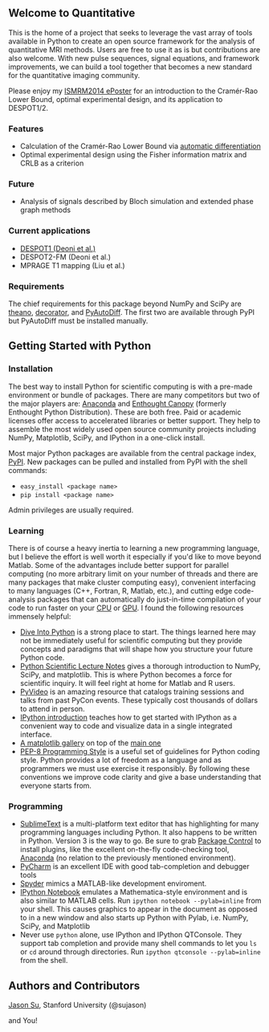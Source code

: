 ## Welcome to Quantitative
This is the home of a project that seeks to leverage the vast array of tools available in Python to create an open source framework for the analysis of quantitative MRI methods.  Users are free to use it as is but contributions are also  welcome.  With new pulse sequences, signal equations, and framework improvements, we can build a tool together that becomes a new standard for the quantitative imaging community.

Please enjoy my [ISMRM2014 ePoster](http://www.stanford.edu/~sujason/MR/ISMRM2014-PCVFAv3.pptx) for an introduction to the Cramér-Rao Lower Bound, optimal experimental design, and its application to DESPOT1/2.

### Features
* Calculation of the Cramér-Rao Lower Bound via [automatic differentiation](http://en.wikipedia.org/wiki/Automatic_differentiation)
* Optimal experimental design using the Fisher information matrix and CRLB as a criterion

### Future
* Analysis of signals described by Bloch simulation and extended phase graph methods

### Current applications
* [DESPOT1 (Deoni et al.)](http://www.stanford.edu/~sujason/MR/ISMRM2014-PCVFAv3.pptx)
* DESPOT2-FM (Deoni et al.)
* MPRAGE T1 mapping (Liu et al.)

### Requirements
The chief requirements for this package beyond NumPy and SciPy are [theano](http://deeplearning.net/software/theano/), [decorator](https://pypi.python.org/pypi/decorator/3.4.0), and [PyAutoDiff](https://github.com/LowinData/pyautodiff/tree/python2-ast).  The first two are available through PyPI but PyAutoDiff must be installed manually.


## Getting Started with Python
### Installation
The best way to install Python for scientific computing is with a pre-made environment or bundle of packages.  There are many competitors but two of the major players are: [Anaconda](https://store.continuum.io/cshop/anaconda/) and [Enthought Canopy](https://www.enthought.com/products/canopy/) (formerly Enthought Python Distribution).  These are both free.  Paid or academic licenses offer access to accelerated libraries or better support.  They help to assemble the most widely used open source community projects including NumPy, Matplotlib, SciPy, and IPython in a one-click install.

Most major Python packages are available from the central package index, [PyPI](https://pypi.python.org/pypi).  New packages can be pulled and installed from PyPI with the shell commands:
* `easy_install <package name>`
* `pip install <package name>`

Admin privileges are usually required.


### Learning
There is of course a heavy inertia to learning a new programming language, but I believe the effort is well worth it especially if you'd like to move beyond Matlab.  Some of the advantages include better support for parallel computing (no more arbitrary limit on your number of threads and there are many packages that make cluster computing easy), convenient interfacing to many languages (C++, Fortran, R, Matlab, etc.), and cutting edge code-analysis packages that can automatically do just-in-time compilation of your code to run faster on your [CPU](https://code.google.com/p/numexpr/) or [GPU](https://store.continuum.io/cshop/accelerate/).  I found the following resources immensely helpful:
* [Dive Into Python](http://www.diveintopython.net) is a strong place to start.  The things learned here may not be immediately useful for scientific computing but they provide concepts and paradigms that will shape how you structure your future Python code.
* [Python Scientific Lecture Notes](http://scipy-lectures.github.io/index.html) gives a thorough introduction to NumPy, SciPy, and matplotlib.  This is where Python becomes a force for scientific inquiry.  It will feel right at home for Matlab and R users.
* [PyVideo](http://www.pyvideo.org) is an amazing resource that catalogs training sessions and talks from past PyCon events.  These typically cost thousands of dollars to attend in person.
* [IPython introduction](http://pycon-2012-notes.readthedocs.org/en/latest/ipython.html) teaches how to get started with  IPython as a convenient way to code and visualize data in a single integrated interface.
* [A matplotlib gallery](http://www.loria.fr/~rougier/coding/gallery/) on top of the [main one](http://matplotlib.org/gallery.html)
* [PEP-8 Programming Style](http://www.python.org/dev/peps/pep-0008/) is a useful set of guidelines for Python coding style.  Python provides a lot of freedom as a language and as programmers we must use exercise it responsibly.  By following these conventions we improve code clarity and give a base understanding that everyone starts from.

### Programming
* [SublimeText](http://www.sublimetext.com/) is a multi-platform text editor that has highlighting for many programming languages including Python.  It also happens to be written in Python.  Version 3 is the way to go.  Be sure to grab [Package Control](https://sublime.wbond.net/) to install plugins, like the excellent on-the-fly code-checking tool, [Anaconda](https://sublime.wbond.net/packages/Anaconda) (no relation to the previously mentioned environment).
* [PyCharm](http://www.jetbrains.com/pycharm/) is an excellent IDE with good tab-completion and debugger tools
* [Spyder](http://code.google.com/p/spyderlib/) mimics a MATLAB-like development enviroment.
* [IPython Notebook](http://ipython.org/) emulates a Mathematica-style environment and is also similar to MATLAB cells.  Run `ipython notebook --pylab=inline` from your shell.  This causes graphics to appear in the document as opposed to in a new window and also starts up Python with Pylab, i.e. NumPy, SciPy, and Matplotlib
* Never use `python` alone, use IPython and IPython QTConsole. They support tab completion and provide many shell commands to let you `ls` or `cd` around through directories.  Run `ipython qtconsole --pylab=inline` from the shell.

## Authors and Contributors
[Jason Su](sujason@stanford.edu), Stanford University (@sujason)

and You!
